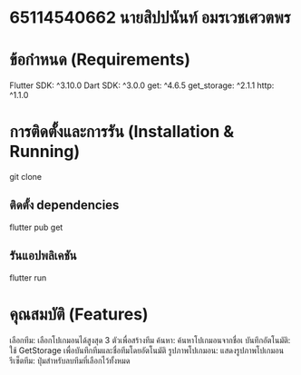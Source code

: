 # 65114540662 นายสิปปนันท์ อมรเวชเศวตพร

# ข้อกำหนด (Requirements)
Flutter SDK: ^3.10.0
Dart SDK: ^3.0.0
get: ^4.6.5
get_storage: ^2.1.1
http: ^1.1.0


# การติดตั้งและการรัน (Installation & Running)

git clone
## ติดตั้ง dependencies
flutter pub get
## รันแอปพลิเคชัน
flutter run

# คุณสมบัติ (Features)
เลือกทีม: เลือกโปเกมอนได้สูงสุด 3 ตัวเพื่อสร้างทีม
ค้นหา: ค้นหาโปเกมอนจากชื่อเ
บันทึกอัตโนมัติ: ใช้ GetStorage เพื่อบันทึกทีมและชื่อทีมโดยอัตโนมัติ
รูปภาพโปเกมอน: แสดงรูปภาพโปเกมอน
รีเซ็ตทีม: ปุ่มสำหรับลบทีมที่เลือกไว้ทั้งหมด
